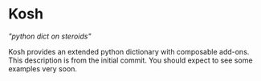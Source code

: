 # Kosh

*"python dict on steroids"*

Kosh provides an extended python dictionary with composable add-ons. This description is from the initial commit. You should expect to see some examples very soon.